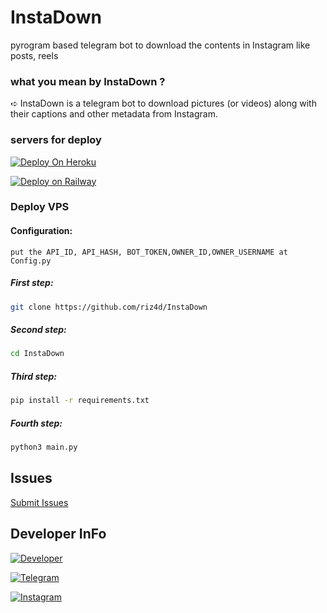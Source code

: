 # InstaDown
pyrogram based telegram bot to download the contents in Instagram like posts, reels


### what you mean by InstaDown ?
 ➪ InstaDown is a telegram bot to download pictures (or videos) along with their captions and other metadata from Instagram.


### servers for deploy

[![Deploy On Heroku](https://img.shields.io/badge/heroku-%23430098.svg?style=for-the-badge&logo=heroku&logoColor=white)](https://heroku.com/deploy?template=https://github.com/riz4d/InstaDown)

[![Deploy on Railway](https://img.shields.io/badge/railway-%23430098.svg?style=for-the-badge&logo=railway&logoColor=white)](https://railway.app/new/template?template=https://github.com/riz4d/InstaDown)

### Deploy VPS

#### Configuration:

```
put the API_ID, API_HASH, BOT_TOKEN,OWNER_ID,OWNER_USERNAME at Config.py

```


##### First step:

```sh
git clone https://github.com/riz4d/InstaDown
```

##### Second step:

```sh
cd InstaDown 
```

##### Third step:

```sh
pip install -r requirements.txt
```

##### Fourth step:

```sh
python3 main.py
```

## Issues 

[Submit Issues](https://github.com/riz4d/InstaDown/issues)

## Developer InFo

[![Developer](https://contributors-img.web.app/image?repo=riz4d/TempMail-Bot)](https://github.com/riz4d)

[![Telegram](https://img.shields.io/badge/Telegram-grey?style=for-the-badge&logo=telegram)](https://telegram.me/riz4d)

[![Instagram](https://img.shields.io/badge/InstaGram-grey?style=for-the-badge&logo=Instagram&logoColor=white)](https://instagram.com/riz.4d)

